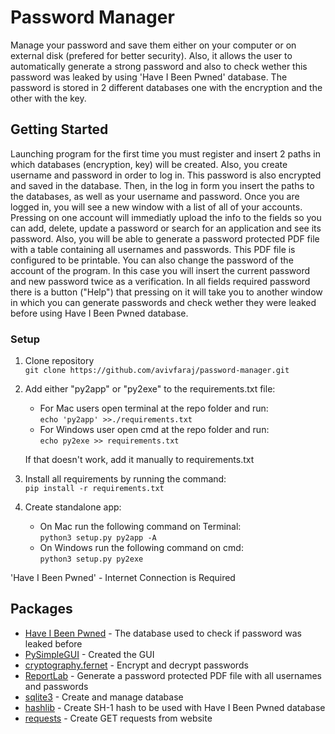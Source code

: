 # Password Manager

Manage your password and save them either on your computer or on external disk (prefered for better security). Also, it allows the user to automatically
generate a strong password and also to check wether this password was leaked by using 'Have I Been Pwned' database. The password is stored in 2 different databases 
one with the encryption and the other with the key. 

## Getting Started

Launching program for the first time you must register and insert 2 paths in which databases (encryption, key) will be created. Also, you create username and password in order to log in.
This password is also encrypted and saved in the database. Then, in the log in form you insert the paths to the databases, as well as your username and password. Once you are logged in,
you will see a new window with a list of all of your accounts. Pressing on one account will immediatly upload the info to the fields so you can add, delete, update a password 
or search for an application and see its password. Also, you will be able to generate a password protected PDF file with a table containing all usernames and passwords.
This PDF file is configured to be printable. You can also change the password of the account of the program. In this case you will insert the current password and new password twice as a verification. In all fields required password there is a button ("Help") that pressing on it will take you to another window in which you can generate passwords 
and check wether they were leaked before using Have I Been Pwned database.

### Setup
1. Clone repository <br>
   ```git clone https://github.com/avivfaraj/password-manager.git```<br>
3. Add either "py2app" or "py2exe" to the requirements.txt file:
   - For Mac users open terminal at the repo folder and run:<br>
     ```echo 'py2app' >>./requirements.txt```
   - For Windows user open cmd at the repo folder and run: <br>
     ```echo py2exe >> requirements.txt```
  
   If that doesn't work, add it manually to requirements.txt<br>
   
3. Install all requirements by running the command:<br>
   ```pip install -r requirements.txt```<br>
4. Create standalone app:
   - On Mac run the following command on Terminal:<br>
   ```python3 setup.py py2app -A```
   - On Windows run the following command on cmd:<br>
   ```python3 setup.py py2exe```
 
 
 'Have I Been Pwned' - Internet Connection is Required

## Packages

* [Have I Been Pwned](https://haveibeenpwned.com/) - The database used to check if password was leaked before
* [PySimpleGUI](https://pysimplegui.readthedocs.io/en/latest/) - Created the GUI
* [cryptography.fernet](https://github.com/pyca/cryptography) - Encrypt and decrypt passwords
* [ReportLab](https://www.reportlab.com/) - Generate a password protected PDF file with all usernames and passwords
* [sqlite3](https://www.sqlite.org/index.html) - Create and manage database
* [hashlib](https://docs.python.org/3/library/hashlib.html) - Create SH-1 hash to be used with Have I Been Pwned database
* [requests](https://requests.readthedocs.io/en/master/) - Create GET requests from website

